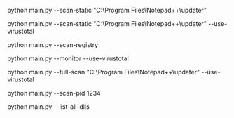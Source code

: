 
python main.py --scan-static "C:\Program Files\Notepad++\updater"

python main.py --scan-static "C:\Program Files\Notepad++\updater" --use-virustotal 

python main.py --scan-registry

python main.py --monitor --use-virustotal

<!-- python main.py --scan-processes -->

python main.py --full-scan "C:\Program Files\Notepad++\updater" --use-virustotal

python main.py --scan-pid 1234

python main.py --list-all-dlls

